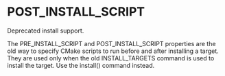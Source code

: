   

# POST_INSTALL_SCRIPT  
Deprecated install support.  

The PRE_INSTALL_SCRIPT and POST_INSTALL_SCRIPT properties are
the old way to specify CMake scripts to run before and after installing a
target.  They are used only when the old INSTALL_TARGETS command is
used to install the target.  Use the install() command instead.  

